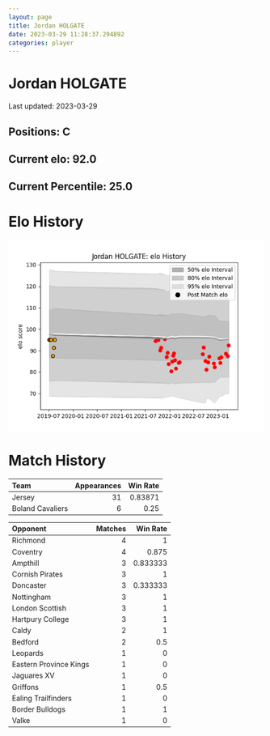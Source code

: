 ```yaml
---  
layout: page  
title: Jordan HOLGATE  
date: 2023-03-29 11:28:37.294892  
categories: player  
---
```

# Jordan HOLGATE


Last updated: 2023-03-29
## Positions: C

## Current elo: 92.0

## Current Percentile: 25.0

# Elo History


![elo history](history_JordanHOLGATE.png)
# Match History


| Team             |   Appearances |   Win Rate |
|:-----------------|--------------:|-----------:|
| Jersey           |            31 |    0.83871 |
| Boland Cavaliers |             6 |    0.25    |

| Opponent               |   Matches |   Win Rate |
|:-----------------------|----------:|-----------:|
| Richmond               |         4 |   1        |
| Coventry               |         4 |   0.875    |
| Ampthill               |         3 |   0.833333 |
| Cornish Pirates        |         3 |   1        |
| Doncaster              |         3 |   0.333333 |
| Nottingham             |         3 |   1        |
| London Scottish        |         3 |   1        |
| Hartpury College       |         3 |   1        |
| Caldy                  |         2 |   1        |
| Bedford                |         2 |   0.5      |
| Leopards               |         1 |   0        |
| Eastern Province Kings |         1 |   0        |
| Jaguares XV            |         1 |   0        |
| Griffons               |         1 |   0.5      |
| Ealing Trailfinders    |         1 |   0        |
| Border Bulldogs        |         1 |   1        |
| Valke                  |         1 |   0        |